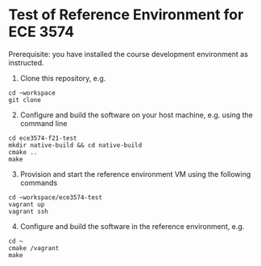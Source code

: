 # Test of Reference Environment for ECE 3574

Prerequisite: you have installed the course development environment as instructed. 

1. Clone this repository, e.g.

```
cd ~workspace
git clone 
```

2. Configure and build the software on your host machine, e.g. using the command line

```
cd ece3574-f21-test
mkdir native-build && cd native-build
cmake ..
make
```

3. Provision and start the reference environment VM using the following commands

```
cd ~workspace/ece3574-test
vagrant up
vagrant ssh
```

4. Configure and build the software in the reference environment, e.g.

```
cd ~
cmake /vagrant
make
```
